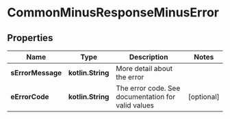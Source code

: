 
# CommonMinusResponseMinusError

## Properties
Name | Type | Description | Notes
------------ | ------------- | ------------- | -------------
**sErrorMessage** | **kotlin.String** | More detail about the error | 
**eErrorCode** | **kotlin.String** | The error code. See documentation for valid values |  [optional]



